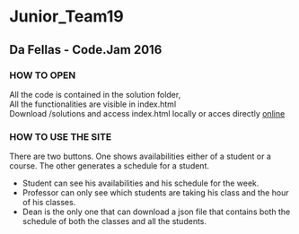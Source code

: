 # Junior_Team19
## Da Fellas - Code.Jam 2016

### HOW TO OPEN
All the code is contained in the solution folder,  
All the functionalities are visible in index.html  
Download /solutions and access index.html locally or acces directly [online](http://cgi.cs.mcgill.ca/~cgarci26/pika_course/)


### HOW TO USE THE SITE

There are two buttons. One shows availabilities either of a student or a course. The other generates a schedule for a student.

-  Student can see his availabilities and his schedule for the week.
-  Professor can only see which students are taking his class and the hour of his classes.
-  Dean is the only one that can download a json file that contains both the schedule of both the classes and all the students.


